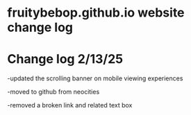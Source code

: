 # fruitybebop.github.io website change log

# Change log 2/13/25
  <p> -updated the scrolling banner on mobile viewing experiences </p>
  <p>-moved to github from neocities </p>
  <p>-removed a broken link and related text box </p>
